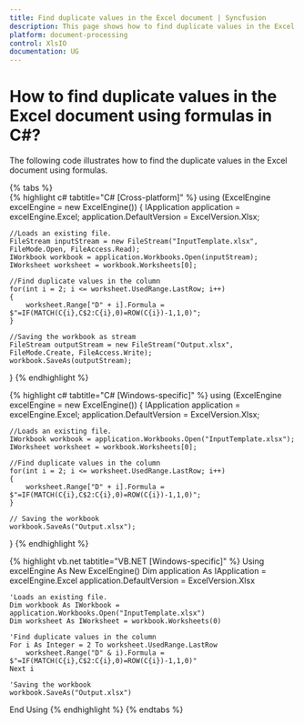 ```yaml
---
title: Find duplicate values in the Excel document | Syncfusion
description: This page shows how to find duplicate values in the Excel document using formulas with the Syncfusion .NET Excel library (XlsIO).
platform: document-processing
control: XlsIO
documentation: UG
---
```


# How to find duplicate values in the Excel document using formulas in C#?

The following code illustrates how to find the duplicate values in the Excel document using formulas.

{% tabs %}  
{% highlight c# tabtitle="C# [Cross-platform]" %}
using (ExcelEngine excelEngine = new ExcelEngine())
{
    IApplication application = excelEngine.Excel;
    application.DefaultVersion = ExcelVersion.Xlsx;

    //Loads an existing file.
    FileStream inputStream = new FileStream("InputTemplate.xlsx", FileMode.Open, FileAccess.Read);
    IWorkbook workbook = application.Workbooks.Open(inputStream);
    IWorksheet worksheet = workbook.Worksheets[0];

    //Find duplicate values in the column
    for(int i = 2; i <= worksheet.UsedRange.LastRow; i++)
    {
        worksheet.Range["D" + i].Formula = $"=IF(MATCH(C{i},C$2:C{i},0)=ROW(C{i})-1,1,0)";
    }

    //Saving the workbook as stream
    FileStream outputStream = new FileStream("Output.xlsx", FileMode.Create, FileAccess.Write);
    workbook.SaveAs(outputStream);
}
{% endhighlight %}

{% highlight c# tabtitle="C# [Windows-specific]" %}
using (ExcelEngine excelEngine = new ExcelEngine())
{
    IApplication application = excelEngine.Excel;
    application.DefaultVersion = ExcelVersion.Xlsx;

    //Loads an existing file.
    IWorkbook workbook = application.Workbooks.Open("InputTemplate.xlsx");
    IWorksheet worksheet = workbook.Worksheets[0];

    //Find duplicate values in the column
    for(int i = 2; i <= worksheet.UsedRange.LastRow; i++)
    {
        worksheet.Range["D" + i].Formula = $"=IF(MATCH(C{i},C$2:C{i},0)=ROW(C{i})-1,1,0)";
    }

    // Saving the workbook
    workbook.SaveAs("Output.xlsx");
}
{% endhighlight %}

{% highlight vb.net tabtitle="VB.NET [Windows-specific]" %}
Using excelEngine As New ExcelEngine()
    Dim application As IApplication = excelEngine.Excel
    application.DefaultVersion = ExcelVersion.Xlsx

    'Loads an existing file.
    Dim workbook As IWorkbook = application.Workbooks.Open("InputTemplate.xlsx")
    Dim worksheet As IWorksheet = workbook.Worksheets(0)

    'Find duplicate values in the column
    For i As Integer = 2 To worksheet.UsedRange.LastRow
        worksheet.Range("D" & i).Formula = $"=IF(MATCH(C{i},C$2:C{i},0)=ROW(C{i})-1,1,0)"
    Next i

    'Saving the workbook
    workbook.SaveAs("Output.xlsx")
End Using
{% endhighlight %}
{% endtabs %}